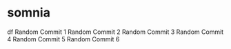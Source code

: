 # somnia
df
Random Commit 1
Random Commit 2
Random Commit 3
Random Commit 4
Random Commit 5
Random Commit 6
